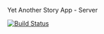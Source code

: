 Yet Another Story App - Server 

[![Build Status](https://travis-ci.com/ysrbdlgn/yasa-server.svg?token=Ngs4TKaRceA2Dt5tw6fj&branch=development)](https://travis-ci.com/ysrbdlgn/yasa-server)

